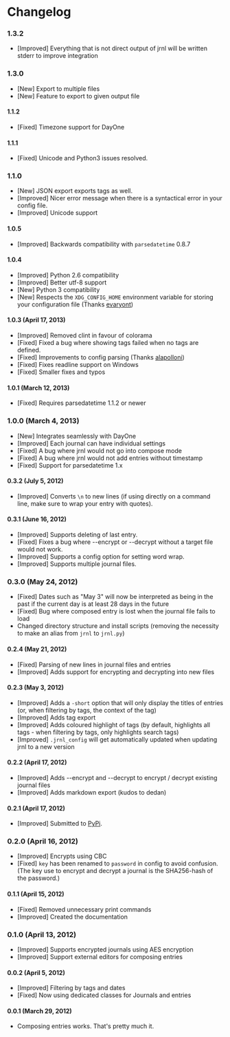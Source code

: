 Changelog
=========

### 1.3.2

* [Improved] Everything that is not direct output of jrnl will be written stderr to improve integration

### 1.3.0

* [New] Export to multiple files
* [New] Feature to export to given output file

#### 1.1.2

* [Fixed] Timezone support for DayOne

#### 1.1.1

* [Fixed] Unicode and Python3 issues resolved.

### 1.1.0

* [New] JSON export exports tags as well.
* [Improved] Nicer error message when there is a syntactical error in your config file.
* [Improved] Unicode support

#### 1.0.5

* [Improved] Backwards compatibility with `parsedatetime` 0.8.7

#### 1.0.4

* [Improved] Python 2.6 compatibility
* [Improved] Better utf-8 support
* [New] Python 3 compatibility
* [New] Respects the `XDG_CONFIG_HOME` environment variable for storing your configuration file (Thanks [evaryont](https://github.com/evaryont))

#### 1.0.3 (April 17, 2013)

* [Improved] Removed clint in favour of colorama
* [Fixed] Fixed a bug where showing tags failed when no tags are defined.
* [Fixed] Improvements to config parsing (Thanks [alapolloni](https://github.com/alapolloni))
* [Fixed] Fixes readline support on Windows
* [Fixed] Smaller fixes and typos

#### 1.0.1 (March 12, 2013)

* [Fixed] Requires parsedatetime 1.1.2 or newer

### 1.0.0 (March 4, 2013)

* [New] Integrates seamlessly with DayOne
* [Improved] Each journal can have individual settings
* [Fixed] A bug where jrnl would not go into compose mode
* [Fixed] A bug where jrnl would not add entries without timestamp
* [Fixed] Support for parsedatetime 1.x

#### 0.3.2 (July 5, 2012)

* [Improved] Converts `\n` to new lines (if using directly on a command line, make sure to wrap your entry with quotes).

#### 0.3.1 (June 16, 2012)

* [Improved] Supports deleting of last entry.
* [Fixed] Fixes a bug where --encrypt or --decrypt without a target file would not work.
* [Improved] Supports a config option for setting word wrap.
* [Improved] Supports multiple journal files.

### 0.3.0 (May 24, 2012)

* [Fixed] Dates such as "May 3" will now be interpreted as being in the past if the current day is at least 28 days in the future
* [Fixed] Bug where composed entry is lost when the journal file fails to load
* Changed directory structure and install scripts (removing the necessity to make an alias from `jrnl` to `jrnl.py`)

#### 0.2.4 (May 21, 2012)

* [Fixed] Parsing of new lines in journal files and entries
* [Improved] Adds support for encrypting and decrypting into new files

#### 0.2.3 (May 3, 2012)

* [Improved] Adds a `-short` option that will only display the titles of entries (or, when filtering by tags, the context of the tag)
* [Improved] Adds tag export
* [Improved] Adds coloured highlight of tags (by default, highlights all tags - when filtering by tags, only highlights search tags)
* [Improved] `.jrnl_config` will get automatically updated when updating jrnl to a new version

#### 0.2.2 (April 17, 2012)

* [Improved] Adds --encrypt and --decrypt to encrypt / decrypt existing journal files
* [Improved] Adds markdown export (kudos to dedan)

#### 0.2.1 (April 17, 2012)

* [Improved] Submitted to [PyPi](http://pypi.python.org/pypi/jrnl/0.2.1).

### 0.2.0 (April 16, 2012)

* [Improved] Encrypts using CBC
* [Fixed] `key` has been renamed to `password` in config to avoid confusion. (The key use to encrypt and decrypt a journal is the SHA256-hash of the password.)

#### 0.1.1 (April 15, 2012)

* [Fixed] Removed unnecessary print commands
* [Improved] Created the documentation

###  0.1.0 (April 13, 2012)

* [Improved] Supports encrypted journals using AES encryption
* [Improved] Support external editors for composing entries

#### 0.0.2 (April 5, 2012)

* [Improved] Filtering by tags and dates
* [Fixed] Now using dedicated classes for Journals and entries

#### 0.0.1 (March 29, 2012)

* Composing entries works. That's pretty much it.
